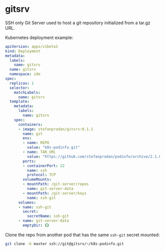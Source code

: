 # gitsrv

SSH only Git Server used to host a git repository initialized from a tar.gz URL.

Kubernetes deployment example:

```yaml
apiVersion: apps/v1beta1
kind: Deployment
metadata:
  labels:
    name: gitsrv
  name: gitsrv
  namespace: ide
spec:
  replicas: 1
  selector:
    matchLabels:
      name: gitsrv
  template:
    metadata:
      labels:
        name: gitsrv
    spec:
      containers:
      - image: stefanprodan/gitsrv:0.1.1
        name: git
        env:
        - name: REPO
          value: "k8s-podinfo.git"
        - name: TAR_URL
          value: "https://github.com/stefanprodan/podinfo/archive/2.1.0.tar.gz"
        ports:
        - containerPort: 22
          name: ssh
          protocol: TCP
        volumeMounts:
        - mountPath: /git-server/repos
          name: git-server-data
        - mountPath: /git-server/keys
          name: ssh-git
      volumes:
      - name: ssh-git
        secret:
          secretName: ssh-git
      - name: git-server-data
        emptyDir: {}
```

Clone the repo from another pod that has the same `ssh-git` secret mounted:

```bash
git clone -b master ssh://git@gitsrv/~/k8s-podinfo.git
```
